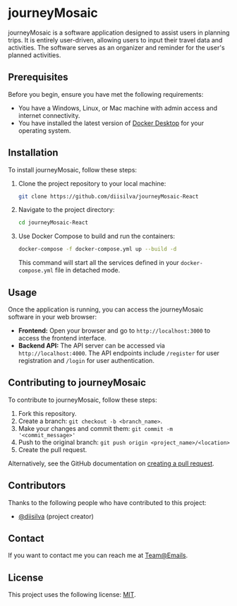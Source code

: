 # journeyMosaic

journeyMosaic is a software application designed to assist users in planning trips. It is entirely user-driven, allowing users to input their travel data and activities. The software serves as an organizer and reminder for the user's planned activities.

## Prerequisites

Before you begin, ensure you have met the following requirements:

* You have a Windows, Linux, or Mac machine with admin access and internet connectivity.
* You have installed the latest version of [Docker Desktop](https://www.docker.com/products/docker-desktop) for your operating system.

## Installation

To install journeyMosaic, follow these steps:

1. Clone the project repository to your local machine:

    ```bash
    git clone https://github.com/diisilva/journeyMosaic-React
    ```

2. Navigate to the project directory:

    ```bash
    cd journeyMosaic-React
    ```

3. Use Docker Compose to build and run the containers:

    ```bash
    docker-compose -f docker-compose.yml up --build -d
    ```

    This command will start all the services defined in your `docker-compose.yml` file in detached mode.

## Usage

Once the application is running, you can access the journeyMosaic software in your web browser:

* **Frontend:** Open your browser and go to `http://localhost:3000` to access the frontend interface.
* **Backend API:** The API server can be accessed via `http://localhost:4000`. The API endpoints include `/register` for user registration and `/login` for user authentication.

## Contributing to journeyMosaic

To contribute to journeyMosaic, follow these steps:

1. Fork this repository.
2. Create a branch: `git checkout -b <branch_name>`.
3. Make your changes and commit them: `git commit -m '<commit_message>'`
4. Push to the original branch: `git push origin <project_name>/<location>`
5. Create the pull request.

Alternatively, see the GitHub documentation on [creating a pull request](https://help.github.com/articles/creating-a-pull-request/).

## Contributors

Thanks to the following people who have contributed to this project:

* [@diisilva](https://github.com/diisilva) (project creator)

## Contact

If you want to contact me you can reach me at <Team@Emails>.

## License

This project uses the following license: [MIT](<link_to_license>).
